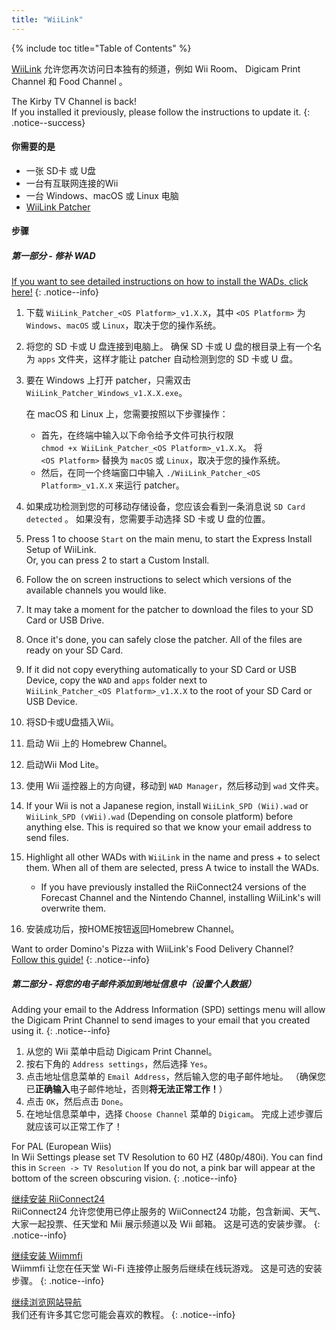 ```yaml
---
title: "WiiLink"
---
```


{% include toc title="Table of Contents" %}

[WiiLink](https://wiilink24.com/) 允许您再次访问日本独有的频道，例如 Wii Room、 Digicam Print Channel 和 Food Channel 。

The Kirby TV Channel is back! <br> If you installed it previously, please follow the instructions to update it.
{: .notice--success}

#### 你需要的是

- 一张 SD卡 或 U盘
- 一台有互联网连接的Wii
- 一台 Windows、macOS 或 Linux 电脑
- [WiiLink Patcher](https://github.com/WiiLink24/WiiLink24-Patcher/releases)

#### 步骤

##### 第一部分 - 修补 WAD

[If you want to see detailed instructions on how to install the WADs, click here!](wiimodlite)
{: .notice--info}

1. 下载 `WiiLink_Patcher_<OS Platform>_v1.X.X`，其中 `<OS Platform>` 为 `Windows`、`macOS` 或 `Linux`，取决于您的操作系统。
2. 将您的 SD 卡或 U 盘连接到电脑上。 确保 SD 卡或 U 盘的根目录上有一个名为 `apps` 文件夹，这样才能让 patcher 自动检测到您的 SD 卡或 U 盘。
3. 要在 Windows 上打开 patcher，只需双击 `WiiLink_Patcher_Windows_v1.X.X.exe`。

   在 macOS 和 Linux 上，您需要按照以下步骤操作：
   - 首先，在终端中输入以下命令给予文件可执行权限<br>`chmod +x WiiLink_Patcher_<OS Platform>_v1.X.X`。 将<br>`<OS Platform>` 替换为 `macOS` 或 `Linux`，取决于您的操作系统。
   - 然后，在同一个终端窗口中输入 `./WiiLink_Patcher_<OS Platform>_v1.X.X` 来运行 patcher。
4. 如果成功检测到您的可移动存储设备，您应该会看到一条消息说 `SD Card detected` 。 如果没有，您需要手动选择 SD 卡或 U 盘的位置。
5. Press 1 to choose `Start` on the main menu, to start the Express Install Setup of WiiLink. <br> Or, you can press 2 to start a Custom Install.
6. Follow the on screen instructions to select which versions of the available channels you would like.
7. It may take a moment for the patcher to download the files to your SD Card or USB Drive.
8. Once it's done, you can safely close the patcher. All of the files are ready on your SD Card.
9. If it did not copy everything automatically to your SD Card or USB Device, copy the `WAD` and `apps` folder next to<br>`WiiLink_Patcher_<OS Platform>_v1.X.X` to the root of your SD Card or USB Device.
10. 将SD卡或U盘插入Wii。
11. 启动 Wii 上的 Homebrew Channel。
12. 启动Wii Mod Lite。
13. 使用 Wii 遥控器上的方向键，移动到 `WAD Manager`，然后移动到 `wad` 文件夹。
14. If your Wii is not a Japanese region, install `WiiLink_SPD (Wii).wad` or `WiiLink_SPD (vWii).wad` (Depending on console platform) before anything else. This is required so that we know your email address to send files.
15. Highlight all other WADs with `WiiLink` in the name and press + to select them. When all of them are selected, press A twice to install the WADs.
    - If you have previously installed the RiiConnect24 versions of the Forecast Channel and the Nintendo Channel, installing WiiLink's will overwrite them.

16. 安装成功后，按HOME按钮返回Homebrew Channel。

Want to order Domino's Pizza with WiiLink's Food Delivery Channel?<br>[Follow this guide!](wiilink-demae-dominos)
{: .notice--info}

##### 第二部分 - 将您的电子邮件添加到地址信息中（设置个人数据）

Adding your email to the Address Information (SPD) settings menu will allow the Digicam Print Channel to send images to your email that you created using it.
{: .notice--info}

1. 从您的 Wii 菜单中启动 Digicam Print Channel。
2. 按右下角的 `Address settings`，然后选择 `Yes`。
3. 点击地址信息菜单的 `Email Address`，然后输入您的电子邮件地址。 （确保您已**正确输入**电子邮件地址，否则**将无法正常工作！**）
4. 点击 `OK`，然后点击 `Done`。
5. 在地址信息菜单中，选择 `Choose Channel` 菜单的 `Digicam`。 完成上述步骤后就应该可以正常工作了！

For PAL (European Wiis)<br> In Wii Settings please set TV Resolution to 60 HZ (480p/480i). You can find this in `Screen -> TV Resolution` If you do not, a pink bar will appear at the bottom of the screen obscuring vision.
{: .notice--info}

[继续安装 RiiConnect24](riiconnect24)<br> RiiConnect24 允许您使用已停止服务的 WiiConnect24 功能，包含新闻、天气、大家一起投票、任天堂和 Mii 展示频道以及 Wii 邮箱。 这是可选的安装步骤。
{: .notice--info}

[继续安装 Wiimmfi](wiimmfi)<br> Wiimmfi 让您在任天堂 Wi-Fi 连接停止服务后继续在线玩游戏。 这是可选的安装步骤。
{: .notice--info}

[继续浏览网站导航](site-navigation)<br> 我们还有许多其它您可能会喜欢的教程。
{: .notice--info}
